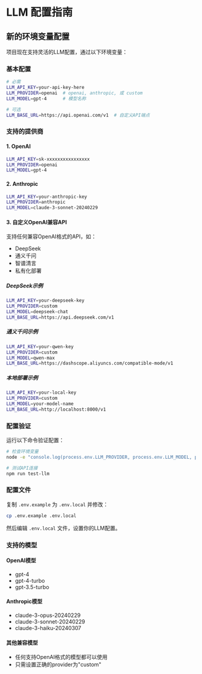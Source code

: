 # LLM 配置指南

## 新的环境变量配置

项目现在支持灵活的LLM配置，通过以下环境变量：

### 基本配置
```bash
# 必需
LLM_API_KEY=your-api-key-here
LLM_PROVIDER=openai  # openai, anthropic, 或 custom
LLM_MODEL=gpt-4      # 模型名称

# 可选
LLM_BASE_URL=https://api.openai.com/v1  # 自定义API端点
```

### 支持的提供商

#### 1. OpenAI
```bash
LLM_API_KEY=sk-xxxxxxxxxxxxxxxx
LLM_PROVIDER=openai
LLM_MODEL=gpt-4
```

#### 2. Anthropic
```bash
LLM_API_KEY=your-anthropic-key
LLM_PROVIDER=anthropic
LLM_MODEL=claude-3-sonnet-20240229
```

#### 3. 自定义OpenAI兼容API
支持任何兼容OpenAI格式的API，如：
- DeepSeek
- 通义千问
- 智谱清言
- 私有化部署

##### DeepSeek示例
```bash
LLM_API_KEY=your-deepseek-key
LLM_PROVIDER=custom
LLM_MODEL=deepseek-chat
LLM_BASE_URL=https://api.deepseek.com/v1
```

##### 通义千问示例
```bash
LLM_API_KEY=your-qwen-key
LLM_PROVIDER=custom
LLM_MODEL=qwen-max
LLM_BASE_URL=https://dashscope.aliyuncs.com/compatible-mode/v1
```

##### 本地部署示例
```bash
LLM_API_KEY=your-local-key
LLM_PROVIDER=custom
LLM_MODEL=your-model-name
LLM_BASE_URL=http://localhost:8000/v1
```

### 配置验证

运行以下命令验证配置：
```bash
# 检查环境变量
node -e "console.log(process.env.LLM_PROVIDER, process.env.LLM_MODEL, process.env.LLM_BASE_URL || 'default')"

# 测试API连接
npm run test-llm
```

### 配置文件

复制 `.env.example` 为 `.env.local` 并修改：

```bash
cp .env.example .env.local
```

然后编辑 `.env.local` 文件，设置你的LLM配置。

### 支持的模型

#### OpenAI模型
- gpt-4
- gpt-4-turbo
- gpt-3.5-turbo

#### Anthropic模型
- claude-3-opus-20240229
- claude-3-sonnet-20240229
- claude-3-haiku-20240307

#### 其他兼容模型
- 任何支持OpenAI格式的模型都可以使用
- 只需设置正确的provider为"custom"